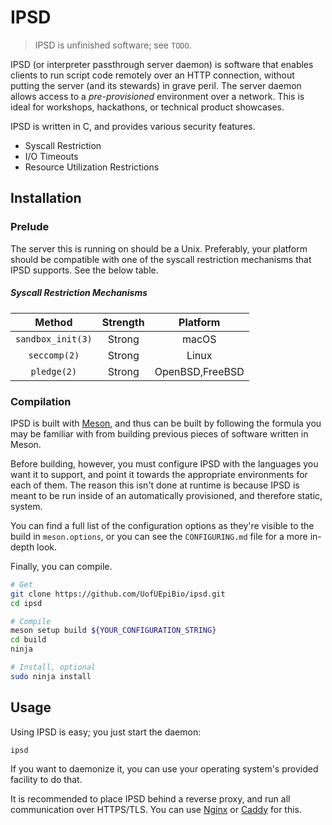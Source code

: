 # IPSD

> IPSD is unfinished software; see `TODO`.

IPSD (or interpreter passthrough server daemon) is software that enables clients
to run script code remotely over an HTTP connection, without putting the server
(and its stewards) in grave peril. The server daemon allows access to a
*pre-provisioned* environment over a network. This is ideal for workshops,
hackathons, or technical product showcases.

IPSD is written in C, and provides various security features.

- Syscall Restriction
- I/O Timeouts
- Resource Utilization Restrictions

## Installation

### Prelude

The server this is running on should be a Unix. Preferably, your platform should
be compatible with one of the syscall restriction mechanisms that IPSD supports.
See the below table.

##### Syscall Restriction Mechanisms

**Method**        |**Strength**|**Platform**
:----------------:|:----------:|:----------:
`sandbox_init(3)` |Strong      |macOS
`seccomp(2)`      |Strong      |Linux
`pledge(2)`       |Strong      |OpenBSD,FreeBSD

### Compilation

IPSD is built with [Meson](https://mesonbuild.com), and thus can be built
by following the formula you may be familiar with from building previous
pieces of software written in Meson.

Before building, however, you must configure IPSD with the languages you
want it to support, and point it towards the appropriate environments for
each of them. The reason this isn't done at runtime is because IPSD is
meant to be run inside of an automatically provisioned, and therefore
static, system.

You can find a full list of the configuration options as they're visible to
the build in `meson.options`, or you can see the `CONFIGURING.md` file for a
more in-depth look.

Finally, you can compile.

```bash
# Get
git clone https://github.com/UofUEpiBio/ipsd.git
cd ipsd

# Compile
meson setup build ${YOUR_CONFIGURATION_STRING}
cd build
ninja

# Install, optional
sudo ninja install
```

## Usage

Using IPSD is easy; you just start the daemon:

```
ipsd
```

If you want to daemonize it, you can use your operating system's provided
facility to do that.

It is recommended to place IPSD behind a reverse proxy, and run all
communication over HTTPS/TLS. You can use [Nginx](https://nginx.org/) or
[Caddy](https://caddyserver.com/) for this.
